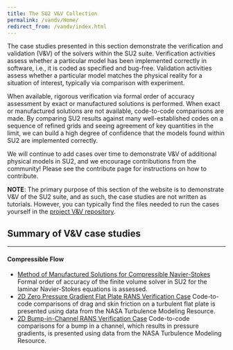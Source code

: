 ```yaml
---
title: The SU2 V&V Collection
permalink: /vandv/Home/
redirect_from: /vandv/index.html
---
```


The case studies presented in this section demonstrate the verification and validation (V&V) of the solvers within the SU2 suite. Verification activities assess whether a particular model has been implemented correctly in software, i.e., it is coded as specified and bug-free. Validation activities assess whether a particular model matches the physical reality for a situation of interest, typically via comparison with experiment. 

When available, rigorous verification via formal order of accuracy assessment by exact or manufactured solutions is performed. When exact or manufactured solutions are not available, code-to-code comparisons are made. By comparing SU2 results against many well-established codes on a sequence of refined grids and seeing agreement of key quantities in the limit, we can build a high degree of confidence that the models found within SU2 are implemented correctly.

We will continue to add cases over time to demonstrate V&V of additional physical models in SU2, and we encourage contributions from the community! Please see the contribute page for instructions on how to contribute.

**NOTE**: The primary purpose of this section of the website is to demonstrate V&V of the SU2 suite, and as such, the case studies are not written as tutorials. However, you can typically find the files needed to run the cases yourself in the [project V&V repository](https://github.com/su2code/vandv).


## Summary of V&V case studies
------

#### Compressible Flow

* [Method of Manufactured Solutions for Compressible Navier-Stokes](/vandv/MMS_FVM_Navier_Stokes/)
Formal order of accuracy of the finite volume solver in SU2 for the laminar Navier-Stokes equations is assessed.
* [2D Zero Pressure Gradient Flat Plate RANS Verification Case](/vandv/Flat_Plate/)
Code-to-code comparisons of drag and skin friction on a turbulent flat plate is presented using data from the NASA Turbulence Modeling Resource.
* [2D Bump-in-Channel RANS Verification Case](/vandv/Bump_Channel/)
Code-to-code comparisons for a bump in a channel, which results in pressure gradients, is presented using data from the NASA Turbulence Modeling Resource.
